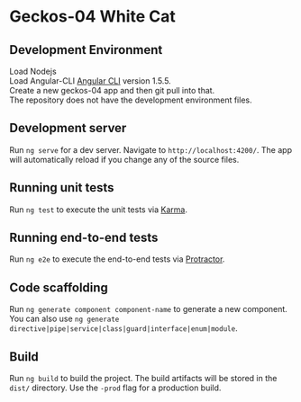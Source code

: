 # Geckos-04 White Cat

## Development Environment

Load Nodejs<br>
Load Angular-CLI [Angular CLI](https://github.com/angular/angular-cli) version 1.5.5.<br>
Create a new geckos-04 app and then git pull into that.<br>
The repository does not have the development environment files.

## Development server

Run `ng serve` for a dev server. Navigate to `http://localhost:4200/`.
The app will automatically reload if you change any of the source files.

## Running unit tests

Run `ng test` to execute the unit tests via [Karma](https://karma-runner.github.io).

## Running end-to-end tests

Run `ng e2e` to execute the end-to-end tests via [Protractor](http://www.protractortest.org/).

## Code scaffolding

Run `ng generate component component-name` to generate a new component.
You can also use `ng generate directive|pipe|service|class|guard|interface|enum|module`.

## Build

Run `ng build` to build the project. The build artifacts will be stored in the `dist/` directory. Use the `-prod` flag for a production build.
